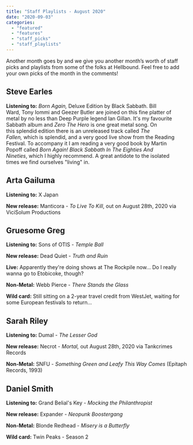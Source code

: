 ```yaml
---
title: "Staff Playlists - August 2020"
date: "2020-09-03"
categories: 
  - "featured"
  - "features"
  - "staff_picks"
  - "staff_playlists"
---
```


Another month goes by and we give you another month’s worth of staff picks and playlists from some of the folks at Hellbound. Feel free to add your own picks of the month in the comments!

## Steve Earles

**Listening to:** _Born Again,_ Deluxe Edition by Black Sabbath. Bill  
Ward, Tony Iommi and Geezer Butler are joined on this fine platter of  
metal by no less than Deep Purple legend Ian Gillan. It's my favourite  
Sabbath album and _Zero The Hero_ is one great metal song. On  
this splendid edition there is an unreleased track called _The_  
_Fallen,_ which is splendid, and a very good live show from the Reading  
Festival. To accompany it I am reading a very good book by Martin  
Popoff called _Born Again! Black Sabbath In The Eighties And_  
_Nineties_, which I highly recommend. A great antidote to the isolated  
times we find ourselves "living" in.

## Arta Gailuma

**Listening to:** X Japan

**New release:** Manticora - _To Live To Kill_, out on August 28th, 2020 via ViciSolum Productions

## Gruesome Greg

**Listening to:** Sons of OTIS - _Temple Ball_

**New release:** Dead Quiet - _Truth and Ruin_

**Live:** Apparently they're doing shows at The Rockpile now... Do I really wanna go to Etobicoke, though?

**Non-Metal:** Webb Pierce - _There Stands the Glass_

**Wild card:** Still sitting on a 2-year travel credit from WestJet, waiting for some European festivals to return...

## Sarah Riley

**Listening to:** Dumal - _The Lesser God_

**New release:** Necrot - _Mortal,_ out August 28th, 2020 via Tankcrimes Records

**Non-Metal:** SNFU - _Something Green and Leafy This Way Comes_ (Epitaph Records, 1993)

## Daniel Smith

**Listening to:** Grand Belial's Key - _Mocking the Philanthropist_ 

**New release:** Expander - _Neopunk Boostergang_

**Non-Metal:** Blonde Redhead - _Misery is a Butterfly_ 

**Wild card:** Twin Peaks - Season 2
